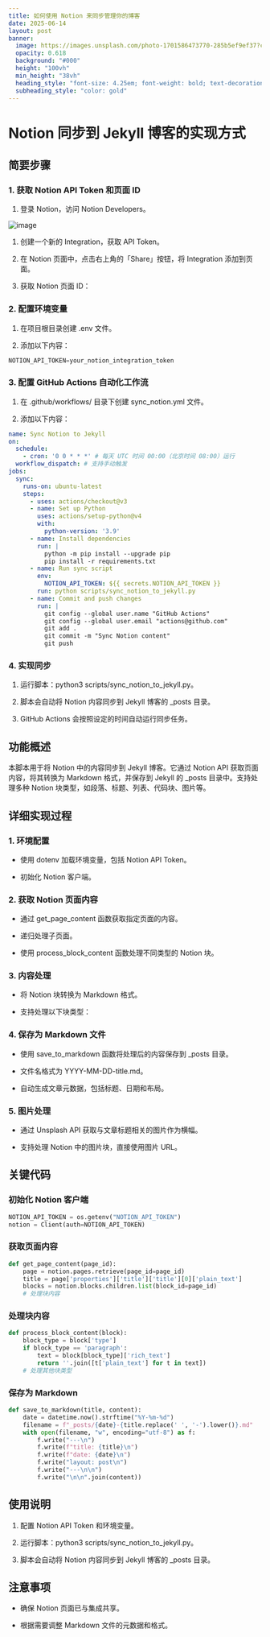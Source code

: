 ```yaml
---
title: 如何使用 Notion 来同步管理你的博客
date: 2025-06-14
layout: post
banner:
  image: https://images.unsplash.com/photo-1701586473770-285b5ef9ef37?crop=entropy&cs=tinysrgb&fit=max&fm=jpg&ixid=M3w2OTIwMzJ8MHwxfHJhbmRvbXx8fHx8fHx8fDE3NDk5MTA2OTF8&ixlib=rb-4.1.0&q=80&w=1080
  opacity: 0.618
  background: "#000"
  height: "100vh"
  min_height: "38vh"
  heading_style: "font-size: 4.25em; font-weight: bold; text-decoration: underline"
  subheading_style: "color: gold"
---
```


# Notion 同步到 Jekyll 博客的实现方式

## 简要步骤

### 1. 获取 Notion API Token 和页面 ID

1. 登录 Notion，访问 Notion Developers。

![image](https://prod-files-secure.s3.us-west-2.amazonaws.com/a7a0cc5a-89b9-4cda-8686-1fba0ca52f40/d19c1afe-dea5-4312-9333-786b0ba83054/image.png?X-Amz-Algorithm=AWS4-HMAC-SHA256&X-Amz-Content-Sha256=UNSIGNED-PAYLOAD&X-Amz-Credential=ASIAZI2LB466SGOKO4ZK%2F20250614%2Fus-west-2%2Fs3%2Faws4_request&X-Amz-Date=20250614T141811Z&X-Amz-Expires=3600&X-Amz-Security-Token=IQoJb3JpZ2luX2VjEEQaCXVzLXdlc3QtMiJGMEQCIGnRVrzLmVZYwWDIKJ9RZQxaKM2z9gkltteGbsAQ6BafAiAbN7e36gROcY52BRvYe%2B7XopCEohIw7XKFlUFqAEKZkSr%2FAwgtEAAaDDYzNzQyMzE4MzgwNSIMzv3QfwBBV9NTamPmKtwDz7w3Yy%2BgPNaZHkS48TWqeXgBLvm9r%2BA%2Bec%2FdFTNlPwopucGvNt5gBb8vTOxuyRh2XcaA4d%2FVADyuslweFhMCO%2Fjx1dzFq%2BhbmX3Vf6I2mBNTERnZskVmv3V9wLii1xqd%2F%2BKSM6JorMEkbI0%2FJaiVrLHKsqx1NPG8n3NEb3Svn0nkrUGoonCLQb5l7CyETe1zE9ba%2FR2Oo1hm11IEPOQlg4U%2FlaI5yiuC6bcFlOCFGQaZqcwaavNDjEz%2Fb3n2nQzUKEoxGJNByau3Y3jjOZxXokR54Jn9%2FwPyHz1RDMuKyKwAQAgU7oHH2lQaTWIl6Cmz7xoF6EPNvoEyGmySmu3XLyNB%2FpXRaOOIjye7%2B1b7f2oGfpfptq9XaXVXFC%2FQ1KNgQBWDuesC0JcIzmOPwZmNILGV5YWEk7%2BjQuhML1wJoRQkfTEcciges5Xr%2BhgUNJLZnd1ITOz%2FQlUuZ9x1NRcepTUJUJuLyoLSBoL22dft1ZXFgRjH7vVBMbCxtA%2BCe%2FuhwPM9ddZKY8LzdklBWffj2Wrf%2Bx58t0b9dR6XP3GpTh3EvZ%2B4kjwPQzrx%2F%2BuexmQ0jdINkxvC%2F08miOxl6nVsK49DYK%2FfloaE%2Fd2ECOyX1QW5%2FJdBaAoZsyVx%2Bvgwt8K1wgY6pgG9jxnZbyPT%2BNBhFYtkcnHU6ggZw1xO0Uu8BgBtl55FT71p04WC0xQ7PyKJybgM7gmnRwYzoRK0ZJzHlGb9gz8ZzhpMKIO7zUxOFgv095%2BNQAWalhszbzDOxRpwF5%2FANz9pU1OFB0MzWSsFF6tI3sWnpJvnh0udRW3m5wNBuAx9EozvU2xqRI8uKU16PKqWG5MXqoaVi95keCy18lQjB6jjMdxGAIPF&X-Amz-Signature=d6d19b8c4e430e482a05fab9f578f8987d7ac5da3c308b4ea889754a9bf4f0e9&X-Amz-SignedHeaders=host&x-amz-checksum-mode=ENABLED&x-id=GetObject)

1. 创建一个新的 Integration，获取 API Token。

1. 在 Notion 页面中，点击右上角的「Share」按钮，将 Integration 添加到页面。

1. 获取 Notion 页面 ID：


### 2. 配置环境变量

1. 在项目根目录创建 .env 文件。

1. 添加以下内容：

```javascript
NOTION_API_TOKEN=your_notion_integration_token
```

### 3. 配置 GitHub Actions 自动化工作流

1. 在 .github/workflows/ 目录下创建 sync_notion.yml 文件。

1. 添加以下内容：

```yaml
name: Sync Notion to Jekyll
on:
  schedule:
    - cron: '0 0 * * *' # 每天 UTC 时间 00:00（北京时间 08:00）运行
  workflow_dispatch: # 支持手动触发
jobs:
  sync:
    runs-on: ubuntu-latest
    steps:
      - uses: actions/checkout@v3
      - name: Set up Python
        uses: actions/setup-python@v4
        with:
          python-version: '3.9'
      - name: Install dependencies
        run: |
          python -m pip install --upgrade pip
          pip install -r requirements.txt
      - name: Run sync script
        env:
          NOTION_API_TOKEN: ${{ secrets.NOTION_API_TOKEN }}
        run: python scripts/sync_notion_to_jekyll.py
      - name: Commit and push changes
        run: |
          git config --global user.name "GitHub Actions"
          git config --global user.email "actions@github.com"
          git add .
          git commit -m "Sync Notion content"
          git push
```

### 4. 实现同步

1. 运行脚本：python3 scripts/sync_notion_to_jekyll.py。

1. 脚本会自动将 Notion 内容同步到 Jekyll 博客的 _posts 目录。

1. GitHub Actions 会按照设定的时间自动运行同步任务。

## 功能概述

本脚本用于将 Notion 中的内容同步到 Jekyll 博客。它通过 Notion API 获取页面内容，将其转换为 Markdown 格式，并保存到 Jekyll 的 _posts 目录中。支持处理多种 Notion 块类型，如段落、标题、列表、代码块、图片等。

## 详细实现过程

### 1. 环境配置

- 使用 dotenv 加载环境变量，包括 Notion API Token。

- 初始化 Notion 客户端。

### 2. 获取 Notion 页面内容

- 通过 get_page_content 函数获取指定页面的内容。

- 递归处理子页面。

- 使用 process_block_content 函数处理不同类型的 Notion 块。

### 3. 内容处理

- 将 Notion 块转换为 Markdown 格式。

- 支持处理以下块类型：


### 4. 保存为 Markdown 文件

- 使用 save_to_markdown 函数将处理后的内容保存到 _posts 目录。

- 文件名格式为 YYYY-MM-DD-title.md。

- 自动生成文章元数据，包括标题、日期和布局。

### 5. 图片处理

- 通过 Unsplash API 获取与文章标题相关的图片作为横幅。

- 支持处理 Notion 中的图片块，直接使用图片 URL。

## 关键代码

### 初始化 Notion 客户端

```python
NOTION_API_TOKEN = os.getenv("NOTION_API_TOKEN")
notion = Client(auth=NOTION_API_TOKEN)
```

### 获取页面内容

```python
def get_page_content(page_id):
    page = notion.pages.retrieve(page_id=page_id)
    title = page['properties']['title']['title'][0]['plain_text']
    blocks = notion.blocks.children.list(block_id=page_id)
    # 处理块内容
```

### 处理块内容

```python
def process_block_content(block):
    block_type = block['type']
    if block_type == 'paragraph':
        text = block[block_type]['rich_text']
        return ''.join([t['plain_text'] for t in text])
    # 处理其他块类型
```

### 保存为 Markdown

```python
def save_to_markdown(title, content):
    date = datetime.now().strftime("%Y-%m-%d")
    filename = f"_posts/{date}-{title.replace(' ', '-').lower()}.md"
    with open(filename, "w", encoding="utf-8") as f:
        f.write("---\n")
        f.write(f"title: {title}\n")
        f.write(f"date: {date}\n")
        f.write("layout: post\n")
        f.write("---\n\n")
        f.write("\n\n".join(content))
```

## 使用说明

1. 配置 Notion API Token 和环境变量。

1. 运行脚本：python3 scripts/sync_notion_to_jekyll.py。

1. 脚本会自动将 Notion 内容同步到 Jekyll 博客的 _posts 目录。

## 注意事项

- 确保 Notion 页面已与集成共享。

- 根据需要调整 Markdown 文件的元数据和格式。